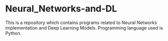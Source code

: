 # Neural_Networks-and-DL
This is a repository which contains programs related to Neural Networks implementation and Deep Learning Models. Programming language used is Python.
